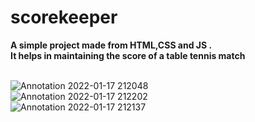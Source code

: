 # scorekeeper
<b>A simple project made from HTML,CSS and JS .<br>It helps in maintaining the score of a table tennis match</b><br><br>

![Annotation 2022-01-17 212048](https://user-images.githubusercontent.com/91627276/149801372-a20d1ace-fafa-4555-99f7-b32336fe2355.png)<br>
![Annotation 2022-01-17 212202](https://user-images.githubusercontent.com/91627276/149801394-26cc1194-5d6d-4fd0-9895-e0fe2ef6c185.png)<br>
![Annotation 2022-01-17 212137](https://user-images.githubusercontent.com/91627276/149801412-a53cec0c-cd22-4e06-87a8-9a738ebb15e8.png)<br>

